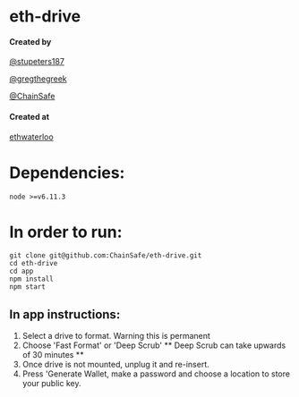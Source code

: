 # eth-drive 

#### Created by
[@stupeters187](https://github.com/stupeters187)

[@gregthegreek](https://github.com/GregTheGreek)

[@ChainSafe](https://github.com/ChainSafe)

#### Created at
[ethwaterloo](https://ethwaterloo.com)

# Dependencies:
```
node >=v6.11.3
```

# In order to run:
```
git clone git@github.com:ChainSafe/eth-drive.git
cd eth-drive
cd app
npm install
npm start
```
## In app instructions:
1. Select a drive to format. Warning this is permanent
2. Choose 'Fast Format' or 'Deep Scrub' ** Deep Scrub can take upwards of 30 minutes **
3. Once drive is not mounted, unplug it and re-insert.
4. Press 'Generate Wallet, make a password and choose a location to store your public key.
